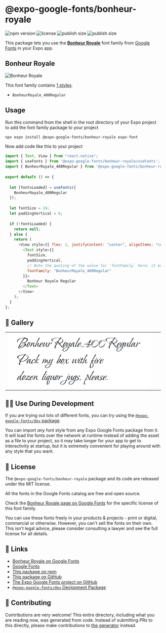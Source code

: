 # @expo-google-fonts/bonheur-royale

![npm version](https://flat.badgen.net/npm/v/@expo-google-fonts/bonheur-royale)
![license](https://flat.badgen.net/github/license/expo/google-fonts)
![publish size](https://flat.badgen.net/packagephobia/install/@expo-google-fonts/bonheur-royale)
![publish size](https://flat.badgen.net/packagephobia/publish/@expo-google-fonts/bonheur-royale)

This package lets you use the [**Bonheur Royale**](https://fonts.google.com/specimen/Bonheur+Royale) font family from [Google Fonts](https://fonts.google.com/) in your Expo app.

## Bonheur Royale

![Bonheur Royale](./font-family.png)

This font family contains [1 styles](#-gallery).

- `BonheurRoyale_400Regular`

## Usage

Run this command from the shell in the root directory of your Expo project to add the font family package to your project

```sh
npx expo install @expo-google-fonts/bonheur-royale expo-font
```

Now add code like this to your project

```js
import { Text, View } from "react-native";
import { useFonts } from '@expo-google-fonts/bonheur-royale/useFonts';
import { BonheurRoyale_400Regular } from '@expo-google-fonts/bonheur-royale/400Regular';

export default () => {

  let [fontsLoaded] = useFonts({
    BonheurRoyale_400Regular
  });

  let fontSize = 24;
  let paddingVertical = 6;

  if (!fontsLoaded) {
    return null;
  } else {
    return (
      <View style={{ flex: 1, justifyContent: "center", alignItems: "center" }}>
        <Text style={{
          fontSize,
          paddingVertical,
          // Note the quoting of the value for `fontFamily` here; it expects a string!
          fontFamily: "BonheurRoyale_400Regular"
        }}>
          Bonheur Royale Regular
        </Text>
      </View>
    );
  }
};
```

## 🔡 Gallery


||||
|-|-|-|
|![BonheurRoyale_400Regular](./400Regular/BonheurRoyale_400Regular.ttf.png)||||


## 👩‍💻 Use During Development

If you are trying out lots of different fonts, you can try using the [`@expo-google-fonts/dev` package](https://github.com/expo/google-fonts/tree/master/font-packages/dev#readme).

You can import _any_ font style from any Expo Google Fonts package from it. It will load the fonts over the network at runtime instead of adding the asset as a file to your project, so it may take longer for your app to get to interactivity at startup, but it is extremely convenient for playing around with any style that you want.


## 📖 License

The `@expo-google-fonts/bonheur-royale` package and its code are released under the MIT license.

All the fonts in the Google Fonts catalog are free and open source.

Check the [Bonheur Royale page on Google Fonts](https://fonts.google.com/specimen/Bonheur+Royale) for the specific license of this font family.

You can use these fonts freely in your products & projects - print or digital, commercial or otherwise. However, you can't sell the fonts on their own. This isn't legal advice, please consider consulting a lawyer and see the full license for all details.

## 🔗 Links

- [Bonheur Royale on Google Fonts](https://fonts.google.com/specimen/Bonheur+Royale)
- [Google Fonts](https://fonts.google.com/)
- [This package on npm](https://www.npmjs.com/package/@expo-google-fonts/bonheur-royale)
- [This package on GitHub](https://github.com/expo/google-fonts/tree/master/font-packages/bonheur-royale)
- [The Expo Google Fonts project on GitHub](https://github.com/expo/google-fonts)
- [`@expo-google-fonts/dev` Devlopment Package](https://github.com/expo/google-fonts/tree/master/font-packages/dev)

## 🤝 Contributing

Contributions are very welcome! This entire directory, including what you are reading now, was generated from code. Instead of submitting PRs to this directly, please make contributions to [the generator](https://github.com/expo/google-fonts/tree/master/packages/generator) instead.

